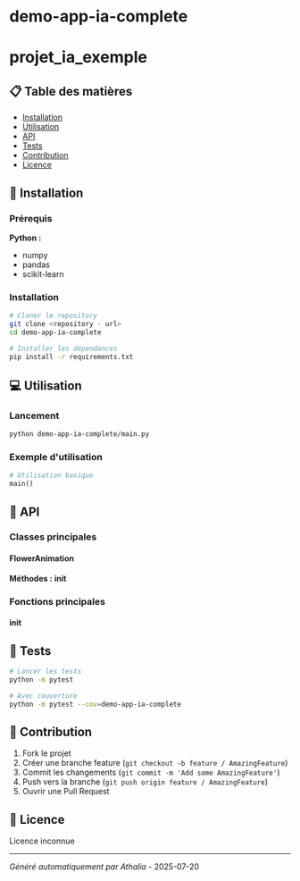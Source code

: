 # demo-app-ia-complete

# projet_ia_exemple

## 📋 Table des matières

- [Installation](#installation)
- [Utilisation](#utilisation)
- [API](#api)
- [Tests](#tests)
- [Contribution](#contribution)
- [Licence](#licence)

## 🚀 Installation

### Prérequis
**Python :**
- numpy
- pandas
- scikit-learn

### Installation

```bash
# Cloner le repository
git clone <repository - url>
cd demo-app-ia-complete

# Installer les dépendances
pip install -r requirements.txt
```

## 💻 Utilisation
### Lancement

```bash
python demo-app-ia-complete/main.py
```

### Exemple d'utilisation

```python
# Utilisation basique
main()
```

## 🔧 API
### Classes principales

#### FlowerAnimation

**Méthodes :** __init__

### Fonctions principales

#### __init__

## 🧪 Tests

```bash
# Lancer les tests
python -m pytest

# Avec couverture
python -m pytest --cov=demo-app-ia-complete
```

## 🤝 Contribution

1. Fork le projet
2. Créer une branche feature (`git checkout -b feature / AmazingFeature`)
3. Commit les changements (`git commit -m 'Add some AmazingFeature'`)
4. Push vers la branche (`git push origin feature / AmazingFeature`)
5. Ouvrir une Pull Request

## 📄 Licence

Licence inconnue

---
*Généré automatiquement par Athalia* - 2025-07-20
